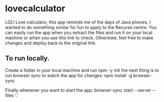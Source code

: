 # lovecalculator
LOL! Love calculator, this app reminds me of the days of Java phones, I wanted to do something similar for fun to apply to the Recurse centre. You can easily run the app when you extract the files and run it on your local machine or when you use this link to check. Othersiwe, feel free to make changes and deploy back to the original link. 

## To run locally. 
Create a folder in your local machine and run npm -y init the next thing is to run browser sync to watch the app for changes: 
npm install -g browser-sync

Finally whenever you want to start the app:
browser-sync start --server --files '.'



